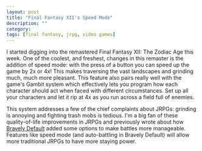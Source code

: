 ```yaml
---
layout: post
title: "Final Fantasy XII's Speed Mode"
description: ""
category: 
tags: [final fantasy, jrpg, video games]
---
```


I started digging into the remastered Final Fantasy XII: The Zodiac Age this week. One of the coolest, and freshest, changes in this remaster is the addition of speed mode: with the press of a button you can speed up the game by 2x or 4x! This makes traversing the vast landscapes and grinding much, much more pleasant. This feature also pairs really well with the game's Gambit system which effectively lets you program how each character should act when faced with different circumstances. Set up all your characters and let it rip at 4x as you run across a field full of enemies. 

This system addresses a few of the chief complaints about JRPGs: grinding is annoying and fighting trash mobs is tedious. I'm a big fan of these quality-of-life improvements in JRPGs and previously wrote about how [Bravely Default][1] added some options to make battles more manageable. Features like speed mode (and auto-battling in Bravely Default) will allow more traditional JRPGs to have more staying power.

[1]: {{site.base_url}}/2014/01/10/bravely-default-demo-review/